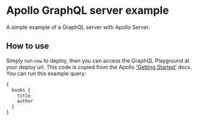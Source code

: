 # Apollo GraphQL server example

A simple example of a GraphQL server with Apollo Server.

## How to use

Simply run `now` to deploy, then you can access the GraphQL Playground at your deploy url.
This code is copied from the Apollo ['Getting Started'](https://www.apollographql.com/docs/apollo-server/getting-started.html) docs. You can run this example query:

```javascript
{
  books {
    title
    author
  }
}
```
